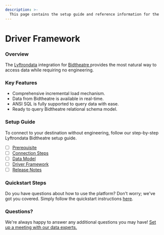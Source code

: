 ```yaml
---
description: >-
  This page contains the setup guide and reference information for the Bidtheatre source connector.
---
```


# Driver Framework

### Overview

The [Lyftrondata](https://www.lyftrondata.com/) integration for [Bidtheatre](https://www.lyftrondata.com/integration/bidtheatre/)[ ](https://www.lyftrondata.com/integration/bidtheatre/)provides the most natural way to access data while requiring no engineering.

### Key Features

* Comprehensive incremental load mechanism.
* Data from Bidtheatre is available in real-time.&#x20;
* ANSI SQL is fully supported to query data with ease.
* Ready to query Bidtheatre relational schema model.

### Setup Guide

To connect to your destination without engineering, follow our step-by-step Lyftrondata Bidtheatre setup guide.

* [ ] [Prerequisite](../../marketing-analytics/bidtheatre/prerequisite.md)
* [ ] [Connection Steps](../../marketing-analytics/bidtheatre/connection-steps.md)
* [ ] [Data Model](../../marketing-analytics/bidtheatre/data-model/)
* [ ] [Driver Framework](../../marketing-analytics/bidtheatre/driver-framework/)
* [ ] [Release Notes](../../marketing-analytics/bidtheatre/release-notes.md)

### Quickstart Steps

Do you have questions about how to use the platform? Don't worry; we've got you covered. Simply follow the quickstart instructions [here](../../../quickstart-steps.md).

### Questions? <a href="#questions" id="questions"></a>

We're always happy to answer any additional questions you may have! [Set up a meeting with our data experts.](https://www.lyftrondata.com/book-a-meeting/)


